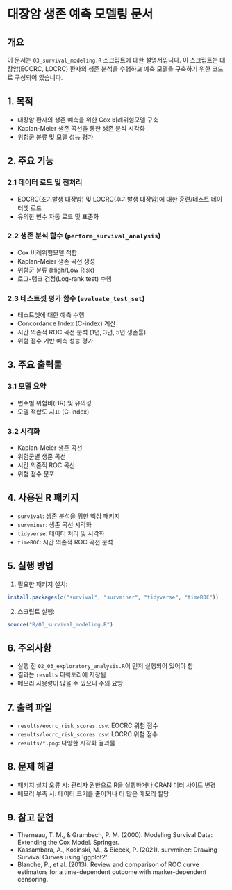 # 대장암 생존 예측 모델링 문서

## 개요
이 문서는 `03_survival_modeling.R` 스크립트에 대한 설명서입니다. 이 스크립트는 대장암(EOCRC, LOCRC) 환자의 생존 분석을 수행하고 예측 모델을 구축하기 위한 코드로 구성되어 있습니다.

## 1. 목적
- 대장암 환자의 생존 예측을 위한 Cox 비례위험모델 구축
- Kaplan-Meier 생존 곡선을 통한 생존 분석 시각화
- 위험군 분류 및 모델 성능 평가

## 2. 주요 기능

### 2.1 데이터 로드 및 전처리
- EOCRC(조기발생 대장암) 및 LOCRC(후기발생 대장암)에 대한 훈련/테스트 데이터셋 로드
- 유의한 변수 자동 로드 및 표준화

### 2.2 생존 분석 함수 (`perform_survival_analysis`)
- Cox 비례위험모델 적합
- Kaplan-Meier 생존 곡선 생성
- 위험군 분류 (High/Low Risk)
- 로그-랭크 검정(Log-rank test) 수행

### 2.3 테스트셋 평가 함수 (`evaluate_test_set`)
- 테스트셋에 대한 예측 수행
- Concordance Index (C-index) 계산
- 시간 의존적 ROC 곡선 분석 (1년, 3년, 5년 생존률)
- 위험 점수 기반 예측 성능 평가

## 3. 주요 출력물

### 3.1 모델 요약
- 변수별 위험비(HR) 및 유의성
- 모델 적합도 지표 (C-index)

### 3.2 시각화
- Kaplan-Meier 생존 곡선
- 위험군별 생존 곡선
- 시간 의존적 ROC 곡선
- 위험 점수 분포

## 4. 사용된 R 패키지
- `survival`: 생존 분석을 위한 핵심 패키지
- `survminer`: 생존 곡선 시각화
- `tidyverse`: 데이터 처리 및 시각화
- `timeROC`: 시간 의존적 ROC 곡선 분석

## 5. 실행 방법

1. 필요한 패키지 설치:
```r
install.packages(c("survival", "survminer", "tidyverse", "timeROC"))
```

2. 스크립트 실행:
```r
source("R/03_survival_modeling.R")
```

## 6. 주의사항
- 실행 전 `02_03_exploratory_analysis.R`이 먼저 실행되어 있어야 함
- 결과는 `results` 디렉토리에 저장됨
- 메모리 사용량이 많을 수 있으니 주의 요망

## 7. 출력 파일
- `results/eocrc_risk_scores.csv`: EOCRC 위험 점수
- `results/locrc_risk_scores.csv`: LOCRC 위험 점수
- `results/*.png`: 다양한 시각화 결과물

## 8. 문제 해결
- 패키지 설치 오류 시: 관리자 권한으로 R을 실행하거나 CRAN 미러 사이트 변경
- 메모리 부족 시: 데이터 크기를 줄이거나 더 많은 메모리 할당

## 9. 참고 문헌
- Therneau, T. M., & Grambsch, P. M. (2000). Modeling Survival Data: Extending the Cox Model. Springer.
- Kassambara, A., Kosinski, M., & Biecek, P. (2021). survminer: Drawing Survival Curves using 'ggplot2'.
- Blanche, P., et al. (2013). Review and comparison of ROC curve estimators for a time-dependent outcome with marker-dependent censoring.
